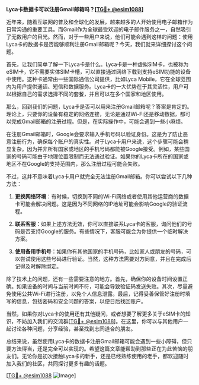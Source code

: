 **Lyca卡数据卡可以注册Gmail邮箱吗？[[TG💪+ @esim1088](https://t.me/s/esim1088)]**

近年来，随着互联网的普及和全球化的发展，越来越多的人开始使用电子邮箱作为日常沟通的重要工具。而Gmail作为全球最受欢迎的电子邮件服务之一，自然吸引了无数用户的目光。然而，对于一些用户来说，他们可能会遇到这样的问题：使用Lyca卡的数据卡是否能够顺利注册Gmail邮箱呢？今天，我们就来详细探讨这个问题。

首先，让我们简单了解一下Lyca卡是什么。Lyca卡是一种虚拟SIM卡，也被称为eSIM卡，它不需要实体SIM卡槽，可以直接通过网络下载到支持eSIM功能的设备中使用。这种卡通常由一些国际通信公司提供，比如Lyca Mobile，它在全球范围内为用户提供通话、短信和数据服务。Lyca卡的一大优势在于其灵活性，用户可以根据自己的需求选择不同的套餐，并且可以在多个国家和地区使用。

那么，回到我们的问题，Lyca卡是否可以用来注册Gmail邮箱呢？答案是肯定的。理论上，只要你的设备有稳定的网络连接，无论是通过Wi-Fi还是移动数据，都可以完成Gmail邮箱的注册过程。但是，在实际操作中，可能会遇到一些小麻烦。

在注册Gmail邮箱时，Google会要求输入手机号码以验证身份。这是为了防止恶意注册行为，确保每个账户的真实性。对于Lyca卡用户来说，这个步骤可能会稍显复杂。因为并非所有国家或地区的手机号码都能被Google接受。例如，某些国家的号码可能由于地理位置限制而无法通过验证。如果你的Lyca卡所在的国家或地区不在Google的支持范围内，那么注册过程可能会失败。

不过，这并不意味着Lyca卡用户就完全无法注册Gmail邮箱。你可以尝试以下几种方法：

1. **更换网络环境**：有时候，切换到不同的Wi-Fi网络或者使用其他运营商的数据卡可能会解决问题。这是因为不同网络的IP地址可能会影响Google的验证流程。

2. **联系客服**：如果上述方法无效，你可以直接联系Lyca卡的客服，询问他们的号码是否支持Google的服务。有些情况下，客服可能会为你提供一个临时解决方案。

3. **使用备用手机号**：如果你有其他国家的手机号码，比如家人或朋友的号码，可以尝试使用这些号码进行验证。当然，这种方法需要对方同意，并且在完成后记得及时解除绑定。

除了技术上的问题，还有一些需要注意的地方。首先，确保你的设备时间设置正确。如果设备的时间与当前时间不符，可能会导致验证码发送失败。其次，尽量避免使用公共Wi-Fi进行注册，以免个人信息泄露。最后，记得妥善保管好注册时填写的信息，包括密码和安全问题的答案，以便日后找回账户。

当然，如果你对Lyca卡的使用还有其他疑问，或者想要了解更多关于eSIM卡的知识，不妨加入我们的交流群[[TG💪+ @esim1088](https://t.me/s/esim1088)]。在这里，你可以与其他用户一起讨论各种问题，分享经验，甚至找到志同道合的朋友。

总结来说，虽然使用Lyca卡的数据卡注册Gmail邮箱可能会遇到一些小障碍，但只要方法得当，还是完全可以实现的。希望这篇文章能帮助到那些正在为此苦恼的朋友们。无论你是初次接触Lyca卡的新手，还是已经熟练使用的老手，都欢迎随时加入我们的社区，共同探讨更多有趣的话题。

[[TG💪+ @esim1088](https://t.me/s/esim1088) ![Image](https://i.postimg.cc/4NQfJmqS/Snipaste-2025-05-13-00-14-12.png)]
